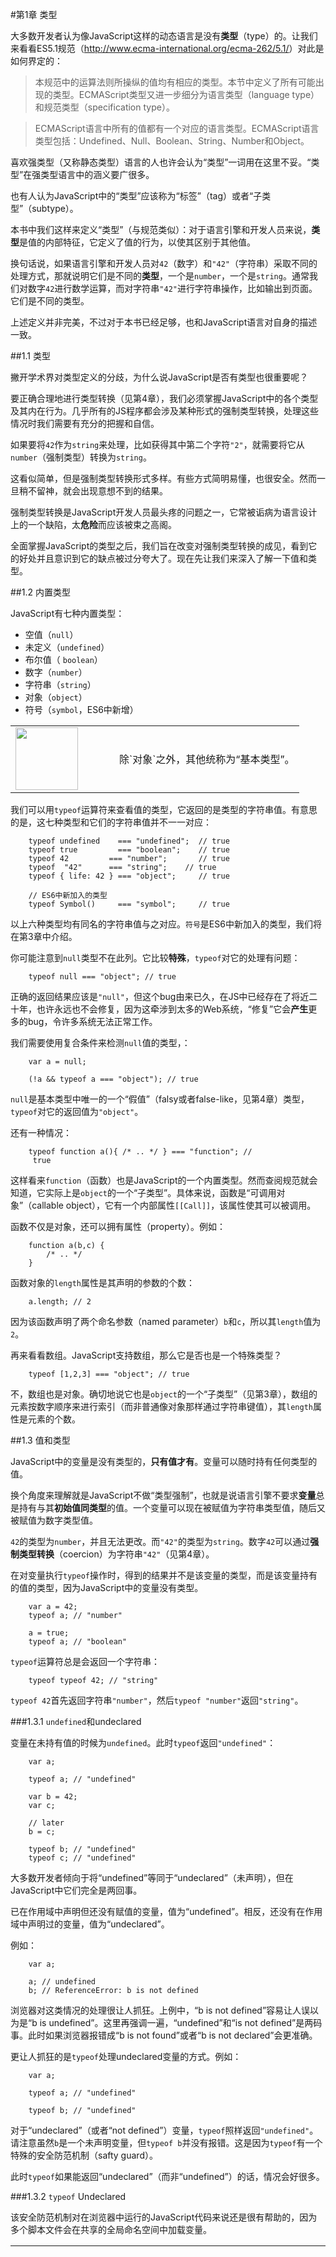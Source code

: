 #第1章 类型

大多数开发者认为像JavaScript这样的动态语言是没有**类型**（type）的。让我们来看看ES5.1规范（<http://www.ecma-international.org/ecma-262/5.1/>）对此是如何界定的：

>本规范中的运算法则所操纵的值均有相应的类型。本节中定义了所有可能出现的类型。ECMAScript类型又进一步细分为语言类型（language type）和规范类型（specification type）。

>ECMAScript语言中所有的值都有一个对应的语言类型。ECMAScript语言类型包括：Undefined、Null、Boolean、String、Number和Object。

喜欢强类型（又称静态类型）语言的人也许会认为“类型”一词用在这里不妥。“类型”在强类型语言中的涵义要广很多。

也有人认为JavaScript中的“类型”应该称为“标签”（tag）或者“子类型”（subtype）。

本书中我们这样来定义“类型”（与规范类似）：对于语言引擎和开发人员来说，**类型**是值的内部特征，它定义了值的行为，以使其区别于其他值。

换句话说，如果语言引擎和开发人员对`42`（数字）和`"42"`（字符串）采取不同的处理方式，那就说明它们是不同的**类型**，一个是`number`，一个是`string`。通常我们对数字`42`进行数学运算，而对字符串`"42"`进行字符串操作，比如输出到页面。它们是不同的类型。

上述定义并非完美，不过对于本书已经足够，也和JavaScript语言对自身的描述一致。

##1.1 类型

撇开学术界对类型定义的分歧，为什么说JavaScript是否有类型也很重要呢？

要正确合理地进行类型转换（见第4章），我们必须掌握JavaScript中的各个类型及其内在行为。几乎所有的JS程序都会涉及某种形式的强制类型转换，处理这些情况时我们需要有充分的把握和自信。

如果要将`42`作为`string`来处理，比如获得其中第二个字符`"2"`，就需要将它从`number`（强制类型）转换为`string`。

这看似简单，但是强制类型转换形式多样。有些方式简明易懂，也很安全。然而一旦稍不留神，就会出现意想不到的结果。

强制类型转换是JavaScript开发人员最头疼的问题之一，它常被诟病为语言设计上的一个缺陷，太**危险**而应该被束之高阁。

全面掌握JavaScript的类型之后，我们旨在改变对强制类型转换的成见，看到它的好处并且意识到它的缺点被过分夸大了。现在先让我们来深入了解一下值和类型。

##1.2 内置类型

JavaScript有七种内置类型：

- 空值（`null`）
- 未定义（`undefined`）
- 布尔值（ `boolean`）
- 数字（`number`）
- 字符串（`string`）
- 对象（`object`）
- 符号（`symbol`，ES6中新增）

<table>
    <tr style="border: none;">
        <td style="border: none; width: 150px;"><img width="100px" src="/api/storage/getbykey/screenshow?key=1604a41b2abfdacaddba"></td>
        <td style="border: none;">除`对象`之外，其他统称为“基本类型”。</td>
    </tr>
</table>

我们可以用`typeof`运算符来查看值的类型，它返回的是类型的字符串值。有意思的是，这七种类型和它们的字符串值并不一一对应：

```
    typeof undefined    === "undefined";  // true
    typeof true         === "boolean";    // true
    typeof 42         === "number";       // true
    typeof  "42"      === "string";    // true
    typeof { life: 42 } === "object";     // true
    
    // ES6中新加入的类型
    typeof Symbol()     === "symbol";     // true
```

以上六种类型均有同名的字符串值与之对应。`符号`是ES6中新加入的类型，我们将在第3章中介绍。

你可能注意到`null`类型不在此列。它比较**特殊**，`typeof`对它的处理有问题：

```
    typeof null === "object"; // true
```

正确的返回结果应该是`"null"`，但这个bug由来已久，在JS中已经存在了将近二十年，也许永远也不会修复，因为这牵涉到太多的Web系统，“修复”它会**产生**更多的bug，令许多系统无法正常工作。

我们需要使用复合条件来检测`null`值的类型，：

```
    var a = null;

    (!a && typeof a === "object"); // true
```

`null`是基本类型中唯一的一个“假值”（falsy或者false-like，见第4章）类型，`typeof`对它的返回值为`"object"`。

还有一种情况：

```
    typeof function a(){ /* .. */ } === "function"; //
     true
```

这样看来`function`（函数）也是JavaScript的一个内置类型。然而查阅规范就会知道，它实际上是`object`的一个“子类型”。具体来说，函数是“可调用对象”（callable object），它有一个内部属性`[[Call]]`，该属性使其可以被调用。

函数不仅是对象，还可以拥有属性（property）。例如：

```
    function a(b,c) {
        /* .. */
    }
```

函数对象的`length`属性是其声明的参数的个数：

```
    a.length; // 2
```

因为该函数声明了两个命名参数（named parameter）`b`和`c`，所以其`length`值为`2`。

再来看看数组。JavaScript支持数组，那么它是否也是一个特殊类型？

```
    typeof [1,2,3] === "object"; // true
```

不，数组也是对象。确切地说它也是`object`的一个“子类型”（见第3章），数组的元素按数字顺序来进行索引（而非普通像对象那样通过字符串键值），其`length`属性是元素的个数。

##1.3 值和类型

JavaScript中的变量是没有类型的，**只有值才有**。变量可以随时持有任何类型的值。

换个角度来理解就是JavaScript不做“类型强制”，也就是说语言引擎不要求**变量**总是持有与其**初始值同类型**的值。一个变量可以现在被赋值为字符串类型值，随后又被赋值为数字类型值。

`42`的类型为`number`，并且无法更改。而`"42"`的类型为`string`。数字`42`可以通过**强制类型转换**（coercion）为字符串`"42"`（见第4章）。

在对变量执行`typeof`操作时，得到的结果并不是该变量的类型，而是该变量持有的值的类型，因为JavaScript中的变量没有类型。

```
    var a = 42;
    typeof a; // "number"

    a = true;
    typeof a; // "boolean"
```

`typeof`运算符总是会返回一个字符串：

```
    typeof typeof 42; // "string"
```

`typeof 42`首先返回字符串`"number"`，然后`typeof "number"`返回`"string"`。

###1.3.1 `undefined`和undeclared

变量在未持有值的时候为`undefined`。此时`typeof`返回`"undefined"`：

```
    var a;

    typeof a; // "undefined"

    var b = 42;
    var c;

    // later 
    b = c;

    typeof b; // "undefined"
    typeof c; // "undefined"
```

大多数开发者倾向于将“undefined”等同于“undeclared”（未声明），但在JavaScript中它们完全是两回事。

已在作用域中声明但还没有赋值的变量，值为“undefined”。相反，还没有在作用域中声明过的变量，值为“undeclared”。

例如：

```
    var a;

    a; // undefined
    b; // ReferenceError: b is not defined
```

浏览器对这类情况的处理很让人抓狂。上例中，“b is not defined”容易让人误以为是“b is undefined”。这里再强调一遍，“undefined”和“is not defined”是两码事。此时如果浏览器报错成“b is not found”或者“b is not declared”会更准确。

更让人抓狂的是`typeof`处理undeclared变量的方式。例如：

```
    var a;

    typeof a; // "undefined"

    typeof b; // "undefined"
```

对于“undeclared”（或者“not defined”）变量，`typeof`照样返回`"undefined"`。请注意虽然`b`是一个未声明变量，但`typeof b`并没有报错。这是因为`typeof`有一个特殊的安全防范机制（safty guard）。

此时`typeof`如果能返回“undeclared”（而非“undefined”）的话，情况会好很多。

###1.3.2 `typeof` Undeclared

该安全防范机制对在浏览器中运行的JavaScript代码来说还是很有帮助的，因为多个脚本文件会在共享的全局命名空间中加载变量。

<table>
    <tr style="border: none;">
        <td style="border: none; width: 150px; "><img width="600px" src="/api/storage/getbykey/screenshow?key=1604a41b2abfdacaddba"></td>
        <td style="border: none;">很多开发人员认为全局命名空间中不应该有变量存在，所有东西都应该被封装到模块和私有/独立的命名空间中。理论上这样没错，但却不切实际。然而这仍不失为一个值得为之努力奋斗的目标。好在ES6中加入了对模块的支持，这使我们又向目标迈近了一步。
        </td>
    </tr>
</table>

举个简单的例子，在程序中使用全局变量`DEBUG`作为“调试模式”的开关。在输出调试信息到控制台之前，我们会检查`DEBUG`变量是否已被声明。顶层的全局变量声明`var DEBUG = true`只在“debug.js”文件中才有，而该文件只在开发和测试时才被加载到浏览器，在生产环境中不予加载。

问题是如何在程序中检查全局变量`DEBUG`才不会出现`ReferenceError`错误。这时`typeof`的安全防范机制就成了我们的好帮手：

```
    // 这样会抛出错误
    if (DEBUG) {
        console.log( "Debugging is starting" );
    }

    // 这样是安全的
    if (typeof DEBUG !== "undefined") {
        console.log( "Debugging is starting" );
    }

```

这不仅对用户定义的变量（比如`DEBUG`）有用，对内建的API也有帮助：

```
    if (typeof atob === "undefined") {
        atob = function() { /*..*/ };
    }
```

<table>
    <tr style="border: none;">
        <td style="border: none; width: 150px;"><img width="1200px" src="/api/storage/getbykey/screenshow?key=1604f65453ba2fc131a7"></td>
        <td style="border: none;">如果要为某个缺失的功能写“polyfill”（衬垫代码或者补充代码，用来补充当前运行环境中缺失的功能），一般不会用`var atob`来声明变量`atob`。如果在`if`语句中使用`var atob`，声明会被提升（hoisted，参见《你不知道的JavaScript（上卷）》中的第一部分“作用域和闭包”）到作用域（当前脚本或函数的作用域）的最顶层，即使`if`条件不成立也是如此（因为`atob`全局变量已经存在）。在有些浏览器中，对于一些特殊的内建全局变量（通常称为“宿主对象”，host object），这样的重复声明会报错。去掉`var`则可以防止声明被提升。
        </td>
    </tr>
</table>

还有一种方法不用通过`typeof`的安全防范机制，就是检查所有全局变量是否是全局对象的属性，浏览器中的全局对象是`window`。所以前面的例子也可以这样来实现：

```
    if (window.DEBUG) {
        // ..
    }
    
    if (!window.atob) {
        // ..
    }
```

与未声明变量不同，访问不存在的对象属性（甚至是在全局对象`window`上）不会产生`ReferenceError`错误。

一些开发人员不喜欢通过`window`来访问全局对象，尤其当代码需要运行在多种JavaScript环境中时（不仅仅是浏览器，还有服务器端，如node.js等），因为此时全局对象并非总是`window`。

从技术角度来说，`typeof`的安全防范机制对于非全局变量也很管用，虽然这种情况并不多见，也有一些开发人员不大愿意这样做。如果想让别人在他们的程序或模块中复制粘贴你的代码，就需要检查你用到的变量是否已经在宿主程序中定义过：

```
    function doSomethingCool() {
        var helper =
            (typeof FeatureXYZ !== "undefined") ?
            FeatureXYZ :
            function() { /*.. default feature ..*/ };

        var val = helper();
        // .. 
    }
```

其他模块和程序引入`doSomethingCool()`时，`doSomethingCool()`会检查`FeatureXYZ`变量是否已经在宿主程序中定义过；如果是，就用现成的，否则就自己定义：

```
    // 一个立即执行函数表达式（IIFE，参见《你不知道的JavaScript（上卷）》第一部分中的3.3.2节）
    (function(){
        function FeatureXYZ() { /*.. my XYZ feature ..*/ }

        // include `doSomethingCool(..)`
        function doSomethingCool() {
            var helper =
                (typeof FeatureXYZ !== "undefined") ?
                FeatureXYZ :
                function() { /*.. default feature ..*/ };

            var val = helper();
            // .. 
        }
        
        doSomethingCool();
    })();
```

这里`FeatureXYZ`并不是一个全局变量，但我们还是可以使用`typeof`的安全防范机制来做检查，因为这里没有全局对象可用（像前面提到的`window.___`）。

还有一些人喜欢使用“依赖注入”（dependency injection）设计模式，就是将依赖通过参数显式地传递到函数中，如：

```
    function doSomethingCool(FeatureXYZ) {
        var helper = FeatureXYZ ||
            function() { /*.. default feature ..*/ };
        var val = helper();
        // ..
    }
```

上述种种选择和方法各有利弊。好在`typeof`的安全防范机制为我们提供了更多选择。

##1.4 回顾

JavaScript有七种内置类型：`null`、`undefined`、`boolean`、`number`、`string`、`object`和`symbol`，可以使用`typeof`运算符来查看。

变量没有类型，但它们持有的值有类型。类型定义了值的行为特征。

很多开发人员将“undefined“和“undeclared”混为一谈，但在JavaScript中它们是两码事。`undefined`是值的一种。“undeclared”则表示变量还没有被声明过。

遗憾的是JavaScript却将它们混为一谈，在我们试图访问`"undeclared"`变量时这样报错：“ReferenceError: a is not defined”，并且`typeof`对“undefined“和“undeclared”变量都返回`"undefined"`。

然而，通过`typeof`的安全防范机制（阻止报错）来检查未声明变量有时是个不错的办法。